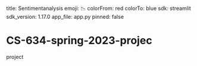 title: Sentimentanalysis
emoji: 📉
colorFrom: red
colorTo: blue
sdk: streamlit
sdk_version: 1.17.0
app_file: app.py
pinned: false
# CS-634-spring-2023-projec
project
